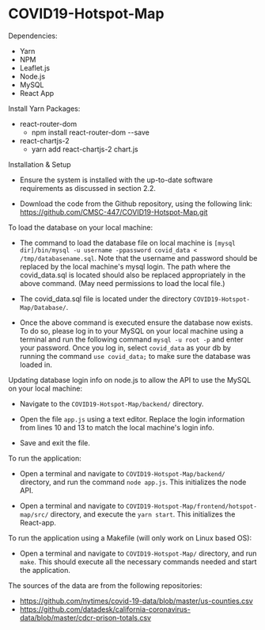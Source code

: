 # COVID19-Hotspot-Map

Dependencies:
- Yarn
- NPM
- Leaflet.js
- Node.js
- MySQL
- React App

Install Yarn Packages:
- react-router-dom 
     * npm install react-router-dom --save
-  react-chartjs-2
     * yarn add react-chartjs-2 chart.js


Installation & Setup

- Ensure the system is installed with the up-to-date software requirements as discussed in section 2.2. 

- Download the code from the Github repository, using the following link: https://github.com/CMSC-447/COVID19-Hotspot-Map.git

To load the database on your local machine:

- The command to load the database file on local machine is `[mysql dir]/bin/mysql -u username -ppassword covid_data < /tmp/databasename.sql`. Note that the username and password should be replaced by the local machine's mysql login. The path where the covid_data.sql is located should also be replaced appropriately in the above command. (May need permissions to load the local file.)

- The covid_data.sql file is located under the  directory `COVID19-Hotspot-Map/Database/`.

- Once the above command is executed ensure the database now exists. To do so, please log in to your MySQL on your local machine using a terminal and run the following command `mysql -u root -p` and enter your password. Once you log in, select `covid_data` as your db by running the command `use covid_data;` to make sure the database was loaded in.

Updating database login info on node.js to allow the API to use the MySQL on your local machine:

- Navigate to the `COVID19-Hotspot-Map/backend/` directory.

- Open the file `app.js` using a text editor. Replace the login information from lines 10 and 13 to match the local machine's login info.

- Save and exit the file.

To run the application:

- Open a terminal and navigate to `COVID19-Hotspot-Map/backend/` directory, and run the command `node app.js`. This initializes the node API.

- Open a terminal and navigate to `COVID19-Hotspot-Map/frontend/hotspot-map/src/` directory, and execute the `yarn start`. This initializes the React-app.

To run the application using a Makefile (will only work on Linux based OS):

- Open a terminal and navigate to `COVID19-Hotspot-Map/` directory, and run `make`. This should execute all the necessary commands needed and start the application.

The sources of the data are from the following repositories:
- https://github.com/nytimes/covid-19-data/blob/master/us-counties.csv
- https://github.com/datadesk/california-coronavirus-data/blob/master/cdcr-prison-totals.csv
